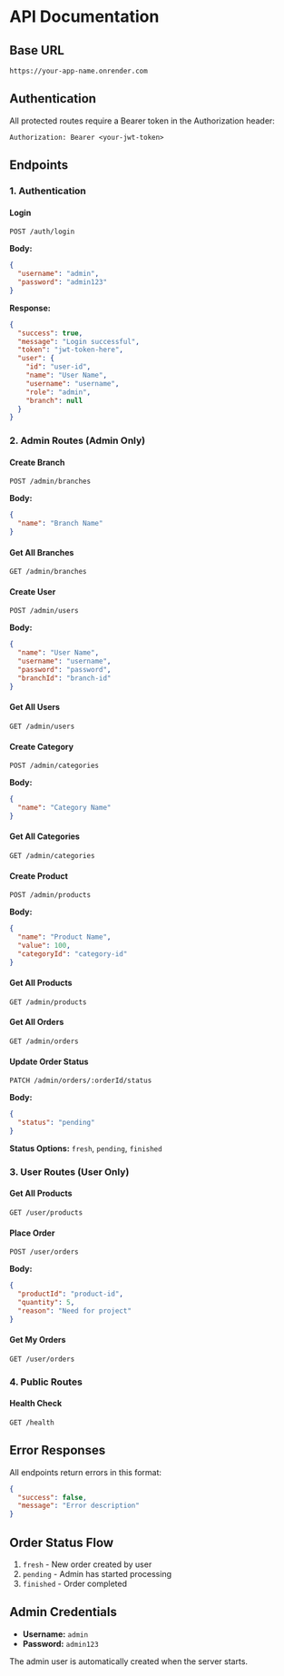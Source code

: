 # API Documentation

## Base URL
```
https://your-app-name.onrender.com
```

## Authentication
All protected routes require a Bearer token in the Authorization header:
```
Authorization: Bearer <your-jwt-token>
```

## Endpoints

### 1. Authentication

#### Login
```
POST /auth/login
```
**Body:**
```json
{
  "username": "admin",
  "password": "admin123"
}
```
**Response:**
```json
{
  "success": true,
  "message": "Login successful",
  "token": "jwt-token-here",
  "user": {
    "id": "user-id",
    "name": "User Name",
    "username": "username",
    "role": "admin",
    "branch": null
  }
}
```

### 2. Admin Routes (Admin Only)

#### Create Branch
```
POST /admin/branches
```
**Body:**
```json
{
  "name": "Branch Name"
}
```

#### Get All Branches
```
GET /admin/branches
```

#### Create User
```
POST /admin/users
```
**Body:**
```json
{
  "name": "User Name",
  "username": "username",
  "password": "password",
  "branchId": "branch-id"
}
```

#### Get All Users
```
GET /admin/users
```

#### Create Category
```
POST /admin/categories
```
**Body:**
```json
{
  "name": "Category Name"
}
```

#### Get All Categories
```
GET /admin/categories
```

#### Create Product
```
POST /admin/products
```
**Body:**
```json
{
  "name": "Product Name",
  "value": 100,
  "categoryId": "category-id"
}
```

#### Get All Products
```
GET /admin/products
```

#### Get All Orders
```
GET /admin/orders
```

#### Update Order Status
```
PATCH /admin/orders/:orderId/status
```
**Body:**
```json
{
  "status": "pending"
}
```
**Status Options:** `fresh`, `pending`, `finished`

### 3. User Routes (User Only)

#### Get All Products
```
GET /user/products
```

#### Place Order
```
POST /user/orders
```
**Body:**
```json
{
  "productId": "product-id",
  "quantity": 5,
  "reason": "Need for project"
}
```

#### Get My Orders
```
GET /user/orders
```

### 4. Public Routes

#### Health Check
```
GET /health
```

## Error Responses
All endpoints return errors in this format:
```json
{
  "success": false,
  "message": "Error description"
}
```

## Order Status Flow
1. `fresh` - New order created by user
2. `pending` - Admin has started processing
3. `finished` - Order completed

## Admin Credentials
- **Username:** `admin`
- **Password:** `admin123`

The admin user is automatically created when the server starts. 